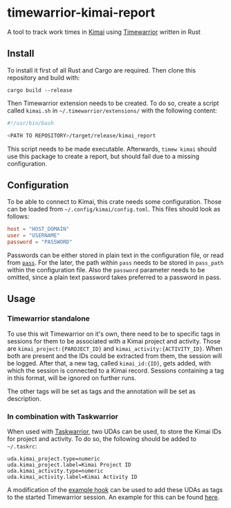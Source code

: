 # timewarrior-kimai-report

A tool to track work times in [Kimai](https://www.kimai.org/) using
[Timewarrior](https://timewarrior.net/) written in Rust

## Install

To install it first of all Rust and Cargo are required. Then clone this
repository and build with:

```
cargo build --release
```

Then Timewarrior extension needs to be created. To do so, create a script
called `kimai.sh` in `~/.timewarrior/extensions/` with the following content:

```bash
#!/usr/bin/bash

<PATH TO REPOSITORY>/target/release/kimai_report
```

This script needs to be made executable. Afterwards, `timew kimai` should use
this package to create a report, but should fail due to a missing
configuration.

## Configuration

To be able to connect to Kimai, this crate needs some configuration. Those can
be loaded from `~/.config/kimai/config.toml`. This files should look as
follows:

```toml
host = "HOST_DOMAIN"
user = "USERNAME"
password = "PASSWORD"
```

Passwords can be either stored in plain text in the configuration file, or read
from [`pass`](https://www.passwordstore.org/). For the later, the path within
`pass` needs to be stored in `pass_path` within the configuration file. Also
the `password` parameter needs to be omitted, since a plain text password takes
preferred to a password in pass.

## Usage

### Timewarrior standalone

To use this wit Timewarrior on it's own, there need to be to specific tags in
sessions for them to be associated with a Kimai project and activity. Those are
`kimai_project:{PAROJECT_ID}` and `kimai_activity:{ACTIVITY_ID}`. When both are
present and the IDs could be extracted from them, the session will be logged.
After that, a new tag, called `kimai_id:{ID}`, gets added, with which the
session is connected to a Kimai record. Sessions containing a tag in this
format, will be ignored on further runs.

The other tags will be set as tags and the annotation will be set as
description.

### In combination with Taskwarrior

When used with [Taskwarrior](https://taskwarrior.org/), two UDAs can be used,
to store the Kimai IDs for project and activity. To do so, the following should
be added to `~/.taskrc`:

```taskrc
uda.kimai_project.type=numeric
uda.kimai_project.label=Kimai Project ID
uda.kimai_activity.type=numeric
uda.kimai_activity.label=Kimai Activity ID
```

A modification of the [example hook](https://timewarrior.net/docs/taskwarrior/)
can be used to add these UDAs as tags to the started Timewarrior session. An
example for this can be found [here](./on-modify.timewarrior).

